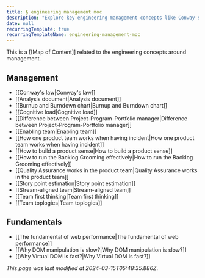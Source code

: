 ```yaml
---
title: § engineering management moc
description: "Explore key engineering management concepts like Conway's law, team topologies, backlog grooming, and quality assurance to improve product development and team performance effectively."
date: null
recurringTemplate: true
recurringTemplateName: engineering-management-moc
---
```


This is a [[Map of Content]] related to the engineering concepts around management.

## Management

- [[Conway's law|Conway's law]]
- [[Analysis document|Analysis document]]
- [[Burnup and Burndown chart|Burnup and Burndown chart]]
- [[Cognitive load|Cognitive load]]
- [[Difference between Project-Program-Portfolio manager|Difference between Project-Program-Portfolio manager]]
- [[Enabling team|Enabling team]]
- [[How one product team works when having incident|How one product team works when having incident]]
- [[How to build a product sense|How to build a product sense]]
- [[How to run the Backlog Grooming effectively|How to run the Backlog Grooming effectively]]
- [[Quality Assurance works in the product team|Quality Assurance works in the product team]]
- [[Story point estimation|Story point estimation]]
- [[Stream-aligned team|Stream-aligned team]]
- [[Team first thinking|Team first thinking]]
- [[Team toplogies|Team toplogies]]

## Fundamentals

- [[The fundamental of web performance|The fundamental of web performance]]
- [[Why DOM manipulation is slow?|Why DOM manipulation is slow?]]
- [[Why Virtual DOM is fast?|Why Virtual DOM is fast?]]

_This page was last modified at 2024-03-15T05:48:35.886Z_.

